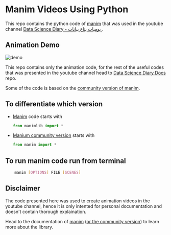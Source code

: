 # Manim Videos Using Python

This repo contains the python code of [manim](https://github.com/3b1b/manim) that was used in the youtube channel [Data Science Diary - يوميات بتاع بيانات
](https://www.youtube.com/@DataScienceDiary).

## Animation Demo

![demo](extra/Activation.gif)

This repo contains only the animation code, for the rest of the useful codes that was presented in the youtube channel head to [Data Science Diary Docs](https://github.com/MightyStud/Data-Science-Diary-Docs) repo.

Some of the code is based on the [community version of manim](https://github.com/ManimCommunity/manim/).

## To differentiate which version

- [Manim](https://github.com/3b1b/manim) code starts with

    ```python
    from manimlib import *
    ```

- [Manium community version](https://github.com/3b1b/manim) starts with

    ```python
    from manim import *
    ```

## To run manim code run from terminal

```bash
    manim [OPTIONS] FILE [SCENES]
```

## Disclaimer

The code presented here was used to create animation videos in the youtube channel, hence it is only intented for personal documentation and doesn't contain thorough explaination.

Head to the documentation of [manim](https://3b1b.github.io/manim/) ([or the community version](https://docs.manim.community/en/stable/index.html)) to learn more about the library.
